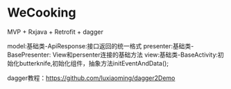# WeCooking
 MVP + Rxjava + Retrofit + dagger 

 model:基础类-ApiResponse:接口返回的统一格式
 presenter:基础类-BasePresenter: View和persenter连接的基础方法
 view:基础类-BaseActivity:初始化butterknife,初始化组件，抽象方法initEventAndData();
 
 
 dagger教程：https://github.com/luxiaoming/dagger2Demo
 
 
 
